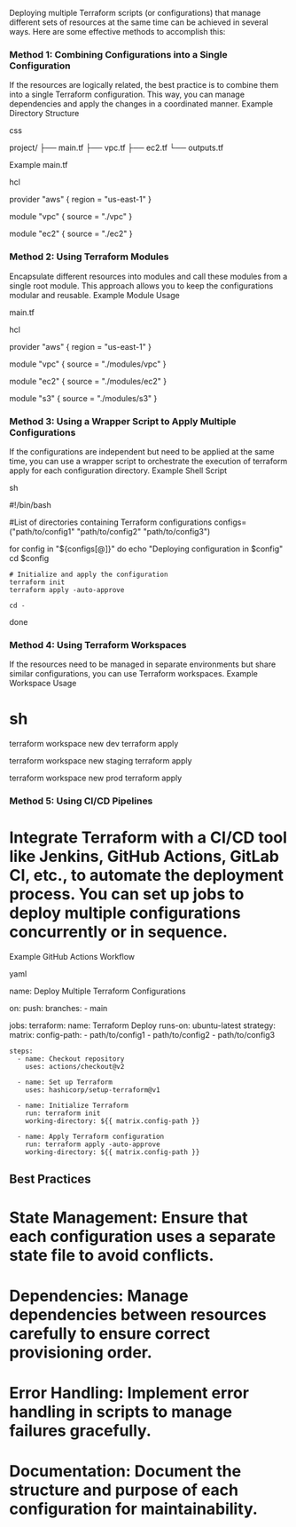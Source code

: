 Deploying multiple Terraform scripts (or configurations) that manage different sets of resources at the same time can be achieved in several ways. Here are some effective methods to accomplish this:
### Method 1: Combining Configurations into a Single Configuration

If the resources are logically related, the best practice is to combine them into a single Terraform configuration. This way, you can manage dependencies and apply the changes in a coordinated manner.
Example Directory Structure

css

project/
├── main.tf
├── vpc.tf
├── ec2.tf
└── outputs.tf

Example main.tf

hcl

provider "aws" {
  region = "us-east-1"
}

module "vpc" {
  source = "./vpc"
}

module "ec2" {
  source = "./ec2"
}

### Method 2: Using Terraform Modules

Encapsulate different resources into modules and call these modules from a single root module. This approach allows you to keep the configurations modular and reusable.
Example Module Usage

main.tf

hcl

provider "aws" {
  region = "us-east-1"
}

module "vpc" {
  source = "./modules/vpc"
}

module "ec2" {
  source = "./modules/ec2"
}

module "s3" {
  source = "./modules/s3"
}

### Method 3: Using a Wrapper Script to Apply Multiple Configurations

If the configurations are independent but need to be applied at the same time, you can use a wrapper script to orchestrate the execution of terraform apply for each configuration directory.
Example Shell Script

sh

#!/bin/bash

#List of directories containing Terraform configurations
configs=("path/to/config1" "path/to/config2" "path/to/config3")

for config in "${configs[@]}"
do
    echo "Deploying configuration in $config"
    cd $config

    # Initialize and apply the configuration
    terraform init
    terraform apply -auto-approve

    cd -
done

 ### Method 4: Using Terraform Workspaces

If the resources need to be managed in separate environments but share similar configurations, you can use Terraform workspaces.
Example Workspace Usage

# sh

terraform workspace new dev
terraform apply

terraform workspace new staging
terraform apply

terraform workspace new prod
terraform apply

### Method 5: Using CI/CD Pipelines

# Integrate Terraform with a CI/CD tool like Jenkins, GitHub Actions, GitLab CI, etc., to automate the deployment process. You can set up jobs to deploy multiple configurations concurrently or in sequence.
Example GitHub Actions Workflow

yaml

name: Deploy Multiple Terraform Configurations

on:
  push:
    branches:
      - main

jobs:
  terraform:
    name: Terraform Deploy
    runs-on: ubuntu-latest
    strategy:
      matrix:
        config-path: 
          - path/to/config1
          - path/to/config2
          - path/to/config3

    steps:
      - name: Checkout repository
        uses: actions/checkout@v2

      - name: Set up Terraform
        uses: hashicorp/setup-terraform@v1

      - name: Initialize Terraform
        run: terraform init
        working-directory: ${{ matrix.config-path }}

      - name: Apply Terraform configuration
        run: terraform apply -auto-approve
        working-directory: ${{ matrix.config-path }}

## Best Practices

  #  State Management: Ensure that each configuration uses a separate state file to avoid conflicts.
  #  Dependencies: Manage dependencies between resources carefully to ensure correct provisioning order.
  #  Error Handling: Implement error handling in scripts to manage failures gracefully.
  #  Documentation: Document the structure and purpose of each configuration for maintainability.


